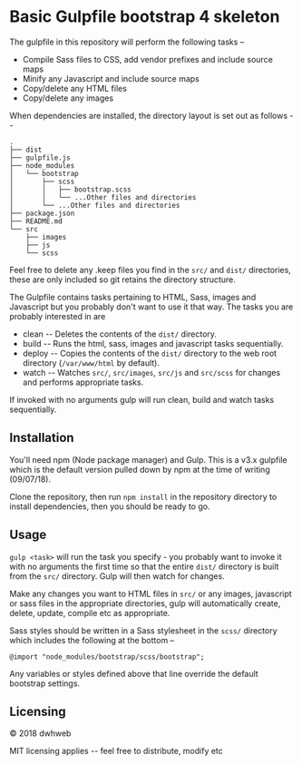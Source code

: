 # Basic Gulpfile bootstrap 4 skeleton

The gulpfile in this repository will perform the following tasks –

-   Compile Sass files to CSS, add vendor prefixes and include source maps
- Minify any Javascript and include source maps
-  Copy/delete any HTML files
-  Copy/delete any images

When dependencies are installed, the directory layout is set out as follows -- 

	.
	├── dist
	├── gulpfile.js
	├── node_modules
	│   └── bootstrap
	│       ├── scss
	│       │   ├── bootstrap.scss
	│       │   └── ...Other files and directories
	│       └── ...Other files and directories
	├── package.json
	├── README.md
	└── src
	    ├── images
	    ├── js
	    └── scss

Feel free to delete any .keep files you find in the ```src/``` and ```dist/``` directories, these are only included so git retains the directory structure.

The Gulpfile contains tasks pertaining to HTML, Sass, images and Javascript but you probably don't want to use it that way. The tasks you are probably interested in are

- clean -- Deletes the contents of the ```dist/``` directory.
- build -- Runs the html, sass, images and javascript tasks sequentially.
- deploy -- Copies the contents of the ```dist/``` directory to the web root directory (```/var/www/html``` by default).
- watch -- Watches ```src/```, ```src/images```, ```src/js``` and ```src/scss``` for changes and performs appropriate tasks.

If invoked with no arguments gulp will run clean, build and watch tasks sequentially.

## Installation

You'll need npm (Node package manager) and Gulp. This is a v3.x gulpfile which is the default version pulled down by npm at the time of writing (09/07/18).

Clone the repository, then run ```npm install``` in the repository directory to install dependencies, then you should be ready to go.

## Usage
```gulp <task>``` will run the task you specify - you probably want to invoke it with no arguments the first time so that the entire ```dist/``` directory is built from the ```src/``` directory. Gulp will then watch for changes.

Make any changes you want to HTML files in ```src/``` or any images, javascript or sass files in the appropriate directories, gulp will automatically create, delete, update, compile etc as appropriate.

Sass styles should be written in a Sass stylesheet in the ```scss/``` directory which includes the following at the bottom – 

```@import "node_modules/bootstrap/scss/bootstrap";```

Any variables or styles defined above that line override the default bootstrap settings. 

## Licensing

&copy; 2018 dwhweb

MIT licensing applies -- feel free to distribute, modify etc
